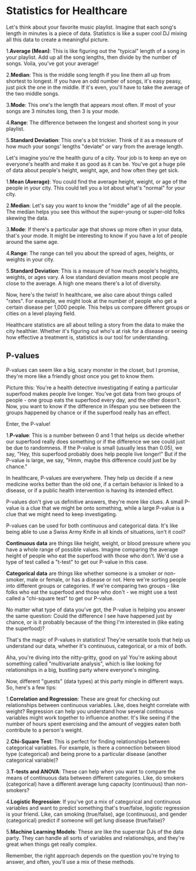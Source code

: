 # Statistics for Healthcare

Let's think about your favorite music playlist. Imagine that each song's length in minutes is a piece of data. Statistics is like a super cool DJ mixing all this data to create a meaningful picture.

1.**Average (Mean)**: This is like figuring out the "typical" length of a song in your playlist. Add up all the song lengths, then divide by the number of songs. Voila, you've got your average!

2.**Median**: This is the middle song length if you line them all up from shortest to longest. If you have an odd number of songs, it's easy peasy, just pick the one in the middle. If it's even, you'll have to take the average of the two middle songs.

3.**Mode**: This one's the length that appears most often. If most of your songs are 3 minutes long, then 3 is your mode.

4.**Range**: The difference between the longest and shortest song in your playlist.

5.**Standard Deviation**: This one's a bit trickier. Think of it as a measure of how much your songs' lengths "deviate" or vary from the average length.

Let's imagine you're the health guru of a city. Your job is to keep an eye on everyone's health and make it as good as it can be. You've got a huge pile of data about people's height, weight, age, and how often they get sick.

1.**Mean (Average)**: You could find the average height, weight, or age of the people in your city. This could tell you a lot about what's "normal" for your city.

2.**Median**: Let's say you want to know the "middle" age of all the people. The median helps you see this without the super-young or super-old folks skewing the data.

3.**Mode**: If there's a particular age that shows up more often in your data, that's your mode. It might be interesting to know if you have a lot of people around the same age.

4.**Range**: The range can tell you about the spread of ages, heights, or weights in your city.

5.**Standard Deviation**: This is a measure of how much people's heights, weights, or ages vary. A low standard deviation means most people are close to the average. A high one means there's a lot of diversity.

Now, here's the twist! In healthcare, we also care about things called "rates". For example, we might look at the number of people who get a certain disease per 1,000 people. This helps us compare different groups or cities on a level playing field.

Healthcare statistics are all about telling a story from the data to make the city healthier. Whether it's figuring out who's at risk for a disease or seeing how effective a treatment is, statistics is our tool for understanding.

## P-values

P-values can seem like a big, scary monster in the closet, but I promise, they're more like a friendly ghost once you get to know them.

Picture this: You're a health detective investigating if eating a particular superfood makes people live longer. You've got data from two groups of people - one group eats the superfood every day, and the other doesn't. Now, you want to know if the difference in lifespan you see between the groups happened by chance or if the superfood really has an effect.

Enter, the P-value!

1.**P-value**: This is a number between 0 and 1 that helps us decide whether our superfood really does something or if the difference we see could just be due to randomness. If the P-value is small (usually less than 0.05), we say, "Hey, this superfood probably does help people live longer!" But if the P-value is large, we say, "Hmm, maybe this difference could just be by chance."

In healthcare, P-values are everywhere. They help us decide if a new medicine works better than the old one, if a certain behavior is linked to a disease, or if a public health intervention is having its intended effect.

P-values don't give us definitive answers, they're more like clues. A small P-value is a clue that we might be onto something, while a large P-value is a clue that we might need to keep investigating.

P-values can be used for both continuous and categorical data. It's like being able to use a Swiss Army Knife in all kinds of situations, isn't it cool?

**Continuous data** are things like height, weight, or blood pressure where you have a whole range of possible values. Imagine comparing the average height of people who eat the superfood with those who don't. We'd use a type of test called a "t-test" to get our P-value in this case.

**Categorical data** are things like whether someone is a smoker or non-smoker, male or female, or has a disease or not. Here we're sorting people into different groups or categories. If we're comparing two groups - like folks who eat the superfood and those who don't - we might use a test called a "chi-square test" to get our P-value.

No matter what type of data you've got, the P-value is helping you answer the same question: Could the difference I see have happened just by chance, or is it probably because of the thing I'm interested in (like eating the superfood)?

That's the magic of P-values in statistics! They're versatile tools that help us understand our data, whether it's continuous, categorical, or a mix of both.

Aha, you're diving into the nitty-gritty, good on ya! You're asking about something called "multivariate analysis", which is like looking for relationships in a big, bustling party where everyone's mingling.

Now, different "guests" (data types) at this party mingle in different ways. So, here's a few tips:

1.**Correlation and Regression**: These are great for checking out relationships between continuous variables. Like, does height correlate with weight? Regression can help you understand how several continuous variables might work together to influence another. It's like seeing if the number of hours spent exercising and the amount of veggies eaten both contribute to a person's weight.

2.**Chi-Square Test**: This is perfect for finding relationships between categorical variables. For example, is there a connection between blood type (categorical) and being prone to a particular disease (another categorical variable)?

3.**T-tests and ANOVA**: These can help when you want to compare the means of continuous data between different categories. Like, do smokers (categorical) have a different average lung capacity (continuous) than non-smokers?

4.**Logistic Regression**: If you've got a mix of categorical and continuous variables and want to predict something that's true/false, logistic regression is your friend. Like, can smoking (true/false), age (continuous), and gender (categorical) predict if someone will get lung disease (true/false)?

5.**Machine Learning Models**: These are like the superstar DJs of the data party. They can handle all sorts of variables and relationships, and they're great when things get really complex.

Remember, the right approach depends on the question you're trying to answer, and often, you'll use a mix of these methods.
